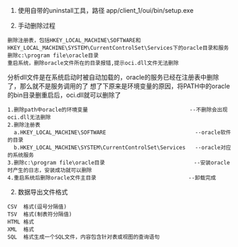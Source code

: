 1.  使用自带的uninstall工具，路径 app/client_1/oui/bin/setup.exe

2. 手动删除过程
```
删除注册表，包括HKEY_LOCAL_MACHINE\SOFTWARE和HKEY_LOCAL_MACHINE\SYSTEM\CurrentControlSet\Services下的oracle目录和服务
删除c:\program file\oracle目录
重启系统，删除oracle文件所在的目录报错,提示oci.dll文件无法删除
```
分析dll文件是在系统启动时被自动加载的，oracle的服务已经在注册表中删除了，那么就不是服务调用的了
想了下原来是环境变量的原因，将PATH中的oracle的bin目录删重启后，oci.dll就可以删除了
```
1.删除path中oracle的环境变量                                --不删除会出现oci.dll无法删除
2.删除注册表
  a.HKEY_LOCAL_MACHINE\SOFTWARE                            --oracle软件的目录
  b.HKEY_LOCAL_MACHINE\SYSTEM\CurrentControlSet\Services   --oracle对应的系统服务
3.删除c:\program file\oracle目录                            --安装oracle时产生的日志，安装成功就可以删除
4.重启系统后删除oracle文件主目录                             --卸载完成
```

2. 数据导出文件格式
```
CSV  格式(逗号分隔值)
TSV  格式(制表符分隔值)
HTML 格式
XML  格式
SQL  格式生成一个SQL文件，内容包含针对表或视图的查询语句
```
